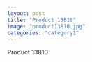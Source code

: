 ```yaml
---
layout: post
title: "Product 13810"
image: "product13810.jpg"
categories: "category1"
---
```

Product 13810
